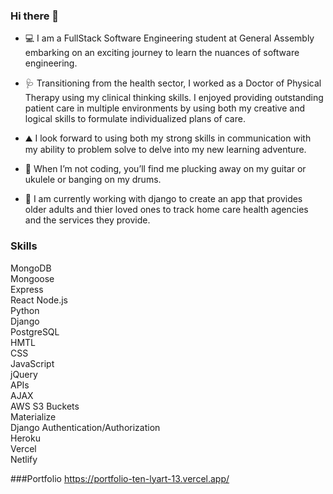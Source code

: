 ### Hi there 👋

- 💻 I am a FullStack Software Engineering student at General Assembly embarking on an exciting journey to learn the nuances of software engineering. 

- 🩺 Transitioning from the health sector, I worked as a Doctor of Physical Therapy using my clinical thinking skills.  I enjoyed providing outstanding patient care in multiple environments by using both my creative and logical skills to formulate individualized plans of care.

- ⛰️  I look forward to using both my strong skills in communication with my ability to problem solve to delve into my new learning adventure.

- 🥁 When I’m not coding, you’ll find me plucking away on my guitar or ukulele or banging on my drums. 

- 🌱 I am currently working with django to create an app that provides older adults and thier loved ones to track home care health agencies and the services they provide. 


### Skills 
MongoDB  
Mongoose  
Express  
React 
Node.js  
Python   
Django   
PostgreSQL    
HMTL   
CSS  
JavaScript  
jQuery  
APIs   
AJAX  
AWS S3 Buckets  
Materialize  
Django Authentication/Authorization  
Heroku   
Vercel  
Netlify  


###Portfolio
https://portfolio-ten-lyart-13.vercel.app/
